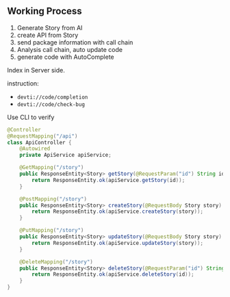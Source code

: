 ## Working Process

1. Generate Story from AI
2. create API from Story
3. send package information with call chain
4. Analysis call chain, auto update code
5. generate code with AutoComplete

Index in Server side.

instruction: 

- `devti://code/completion`
- `devti://code/check-bug`

Use CLI to verify

```java
@Controller
@RequestMapping("/api")
class ApiController {
    @Autowired
    private ApiService apiService;

    @GetMapping("/story")
    public ResponseEntity<Story> getStory(@RequestParam("id") String id) {
        return ResponseEntity.ok(apiService.getStory(id));
    }

    @PostMapping("/story")
    public ResponseEntity<Story> createStory(@RequestBody Story story) {
        return ResponseEntity.ok(apiService.createStory(story));
    }

    @PutMapping("/story")
    public ResponseEntity<Story> updateStory(@RequestBody Story story) {
        return ResponseEntity.ok(apiService.updateStory(story));
    }

    @DeleteMapping("/story")
    public ResponseEntity<Story> deleteStory(@RequestParam("id") String id) {
        return ResponseEntity.ok(apiService.deleteStory(id));
    }
}
```

